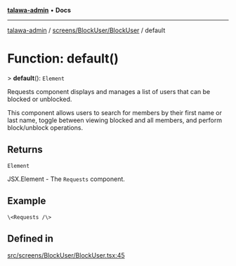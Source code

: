 [**talawa-admin**](../../../../README.md) • **Docs**

***

[talawa-admin](../../../../modules.md) / [screens/BlockUser/BlockUser](../README.md) / default

# Function: default()

\> **default**(): `Element`

Requests component displays and manages a list of users that can be blocked or unblocked.

This component allows users to search for members by their first name or last name,
toggle between viewing blocked and all members, and perform block/unblock operations.

## Returns

`Element`

JSX.Element - The `Requests` component.

## Example

```tsx
\<Requests /\>
```

## Defined in

[src/screens/BlockUser/BlockUser.tsx:45](https://github.com/PalisadoesFoundation/talawa-admin/blob/ec91a82db6f7a7a061fbb4ea9639f2bff335faa5/src/screens/BlockUser/BlockUser.tsx#L45)
